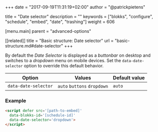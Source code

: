 +++
date            = "2017-09-19T11:31:19+02:00"
author          = "@patrickpietens"

title           = "Date selector"
description     = ""
keywords        = ["blokks", "configure", "schedule", "embed", "date", "trashing"]
weight          = 606

[menu.main]
parent          = "advanced-options"

[[related]]
title = "Basic structure: Date selector"
url = "basic-structure.md#date-selector"
+++

By default the *Date Selector* is displayed as a *buttonbar* on desktop and switches to a *dropdown* menu on mobile devices. Set the `data-date-selector` option to override this default behavior.

| Option | Values | Default value |
|--------|--------|---------------|
| `data-date-selector` | `auto` `buttons` `dropdown` | `auto` |

### Example

```html
<script	defer src='[path-to-embed]'
  data-blokks-id='[schedule-id]'
  data-date-selector='dropdown'>
</script>
```